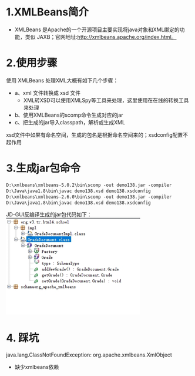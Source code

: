 # 1.XMLBeans简介
- XMLBeans 是Apache的一个开源项目主要实现将java对象和XML绑定的功能，类似 JAXB；官网地址:http://xmlbeans.apache.org/index.html。

# 2.使用步骤
使用 XMLBeans 处理XML大概有如下几个步骤：
- a、xml 文件转换成 xsd 文件
    - XML转XSD可以使用XMLSpy等工具来处理，这里使用在在线的转换工具来处理
- b、使用XMLBeans的scomp命令生成对应的jar
- c、把生成的jar导入classpath，解析或生成XML

xsd文件中如果有命名空间，生成的包名是根据命名空间来的；xsdconfig配置不起作用

# 3.生成jar包命令
```
D:\xmlbeans\xmlbeans-5.0.2\bin\scomp -out demo138.jar -compiler D:\Java\java1.8\bin\javac demo138.xsd demo138.xsdconfig
D:\xmlbeans\xmlbeans-2.6.0\bin\scomp -out demo138.jar -compiler D:\Java\java1.8\bin\javac demo138.xsd demo138.xsdconfig
```

JD-GUI反编译生成的jar包代码如下：
![](img/反编译jar包得到的结果.jpg)

# 4. 踩坑
java.lang.ClassNotFoundException: org.apache.xmlbeans.XmlObject
- 缺少xmlbeans依赖

